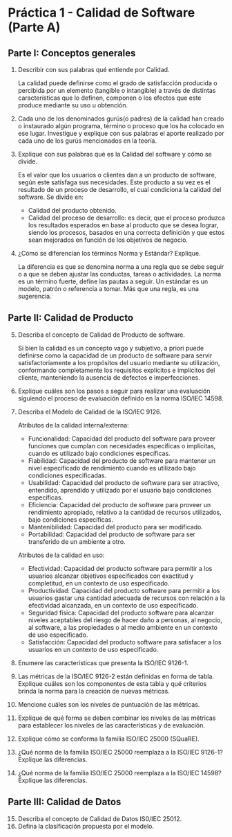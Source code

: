 # Práctica 1 - Calidad de Software (Parte A)

## Parte I: Conceptos generales

1. Describir con sus palabras qué entiende por Calidad.

    La calidad puede definirse como el grado de satisfacción producida o percibida por un elemento (tangible o intangible) a través de distintas características que lo definen, componen o los efectos que este produce mediante su uso u obtención.

2. Cada uno de los denominados gurús(o padres) de la calidad han creado o instaurado algún programa, término o proceso que los ha colocado en ese lugar. Investigue y explique con sus palabras el aporte realizado por cada uno de los gurús mencionados en la teoría.
3. Explique con sus palabras qué es la Calidad del software y cómo se divide.

    Es el valor que los usuarios o clientes dan a un producto de software, según este satisfaga sus necesidades. Este producto a su vez es el resultado de un proceso de desarrollo, el cual condiciona la calidad del software. Se divide en:
    - Calidad del producto obtenido.
    - Calidad del proceso de desarrollo: es decir, que el proceso produzca los resultados esperados en base al producto que se desea lograr, siendo los procesos, basados en una correcta definición y que estos sean mejorados en función de los objetivos de negocio.

4. ¿Cómo se diferencian los términos Norma y Estándar? Explique.

    La diferencia es que se denomina norma a una regla que se debe seguir o a que se deben ajustar las conductas, tareas o actividades. La norma es un término fuerte, define las pautas a seguir. Un estándar es un modelo, patrón o referencia a tomar. Más que una regla, es una sugerencia.

## Parte II: Calidad de Producto

5. Describa el concepto de Calidad de Producto de software.

    Si bien la calidad es un concepto vago y subjetivo, a priori puede definirse como la capacidad de un producto de software para servir satisfactoriamente a los propósitos del usuario mediante su utilización, conformando completamente los requisitos explícitos e implícitos del cliente, manteniendo la ausencia de defectos e imperfecciones.

6. Explique cuáles son los pasos a seguir para realizar una evaluación siguiendo el proceso de evaluación definido en la norma ISO/IEC 14598.
7. Describa el Modelo de Calidad de la ISO/IEC 9126.

    Atributos de la calidad interna/externa:

    * Funcionalidad: Capacidad del producto del software para proveer funciones que cumplan con necesidades específicas o implícitas, cuando es utilizado bajo condiciones específicas.
    * Fiabilidad: Capacidad del producto de software para mantener un nivel especificado de rendimiento cuando es utilizado bajo condiciones especificadas.
    * Usabilidad: Capacidad del producto de software para ser atractivo, entendido, aprendido y utilizado por el usuario bajo condiciones específicas.
    * Eficiencia: Capacidad del producto de software para proveer un rendimiento apropiado, relativo a la cantidad de recursos utilizados, bajo condiciones específicas.
    * Mantenibilidad: Capacidad del producto para ser modificado.
    * Portabilidad: Capacidad del producto de software para ser transferido de un ambiente a otro.

    Atributos de la calidad en uso:

    * Efectividad: Capacidad del producto software para permitir a los usuarios alcanzar objetivos especificados con exactitud y completitud, en un contexto de uso especificado.
    * Productividad: Capacidad del producto software para permitir a los usuarios gastar una cantidad adecuada de recursos con relación a la efectividad alcanzada, en un contexto de uso especificado.
    * Seguridad física: Capacidad del producto software para alcanzar niveles aceptables del riesgo de hacer daño a personas, al negocio, al software, a las propiedades o al medio ambiente en un contexto de uso especificado.
    * Satisfacción: Capacidad del producto software para satisfacer a los usuarios en un contexto de uso especificado.

8. Enumere las características que presenta la ISO/IEC 9126-1.
9. Las métricas de la ISO/IEC 9126-2 están definidas en forma de tabla. Explique cuáles son los componentes de esta tabla y qué criterios brinda la norma para la creación de nuevas métricas.
10. Mencione cuáles son los niveles de puntuación de las métricas.
11. Explique de qué forma se deben combinar los niveles de las métricas para establecer los niveles de las características y de evaluación.
12. Explique cómo se conforma la familia ISO/IEC 25000 (SQuaRE).
13. ¿Qué norma de la familia ISO/IEC 25000 reemplaza a la ISO/IEC 9126-1? Explique las diferencias.
14. ¿Qué norma de la familia ISO/IEC 25000 reemplaza a la ISO/IEC 14598? Explique las diferencias.

## Parte III: Calidad de Datos

15. Describa el concepto de Calidad de Datos IS0/IEC 25012.
16. Defina la clasificación propuesta por el modelo.